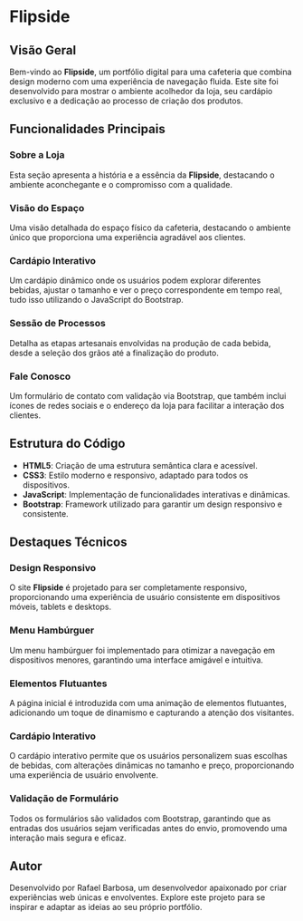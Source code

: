 # Flipside

## Visão Geral
Bem-vindo ao **Flipside**, um portfólio digital para uma cafeteria que combina design moderno com uma experiência de navegação fluida. Este site foi desenvolvido para mostrar o ambiente acolhedor da loja, seu cardápio exclusivo e a dedicação ao processo de criação dos produtos.

## Funcionalidades Principais
### Sobre a Loja
Esta seção apresenta a história e a essência da **Flipside**, destacando o ambiente aconchegante e o compromisso com a qualidade.

### Visão do Espaço
Uma visão detalhada do espaço físico da cafeteria, destacando o ambiente único que proporciona uma experiência agradável aos clientes.

### Cardápio Interativo
Um cardápio dinâmico onde os usuários podem explorar diferentes bebidas, ajustar o tamanho e ver o preço correspondente em tempo real, tudo isso utilizando o JavaScript do Bootstrap.

### Sessão de Processos
Detalha as etapas artesanais envolvidas na produção de cada bebida, desde a seleção dos grãos até a finalização do produto.

### Fale Conosco
Um formulário de contato com validação via Bootstrap, que também inclui ícones de redes sociais e o endereço da loja para facilitar a interação dos clientes.

## Estrutura do Código
- **HTML5**: Criação de uma estrutura semântica clara e acessível.
- **CSS3**: Estilo moderno e responsivo, adaptado para todos os dispositivos.
- **JavaScript**: Implementação de funcionalidades interativas e dinâmicas.
- **Bootstrap**: Framework utilizado para garantir um design responsivo e consistente.

## Destaques Técnicos
### Design Responsivo
O site **Flipside** é projetado para ser completamente responsivo, proporcionando uma experiência de usuário consistente em dispositivos móveis, tablets e desktops.

### Menu Hambúrguer
Um menu hambúrguer foi implementado para otimizar a navegação em dispositivos menores, garantindo uma interface amigável e intuitiva.

### Elementos Flutuantes
A página inicial é introduzida com uma animação de elementos flutuantes, adicionando um toque de dinamismo e capturando a atenção dos visitantes.

### Cardápio Interativo
O cardápio interativo permite que os usuários personalizem suas escolhas de bebidas, com alterações dinâmicas no tamanho e preço, proporcionando uma experiência de usuário envolvente.

### Validação de Formulário
Todos os formulários são validados com Bootstrap, garantindo que as entradas dos usuários sejam verificadas antes do envio, promovendo uma interação mais segura e eficaz.

## Autor
Desenvolvido por Rafael Barbosa, um desenvolvedor apaixonado por criar experiências web únicas e envolventes. Explore este projeto para se inspirar e adaptar as ideias ao seu próprio portfólio.
